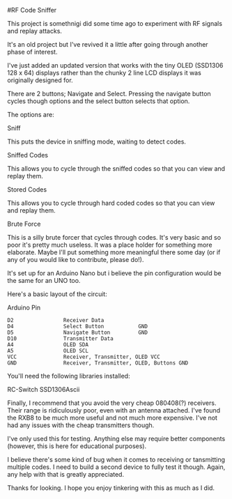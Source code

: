 #RF Code Sniffer

This project is somethnigi did some time ago to experiment with RF signals and replay attacks.

It's an old project but I've revived it a little after going through another phase of interest.

I've just added an updated version that works with the tiny OLED (SSD1306 128 x 64) displays rather than the chunky 2 line LCD displays it was originally designed for.

There are 2 buttons; Navigate and Select. Pressing the navigate button cycles though options and the select button selects that option.

The options are:

Sniff

This puts the device in sniffing mode, waiting to detect codes.


Sniffed Codes

This allows you to cycle through the sniffed codes so that you can view and replay them.


Stored Codes

This allows you to cycle through hard coded codes so that you can view and replay them.


Brute Force

This is a silly brute forcer that cycles through codes. It's very basic and so poor it's pretty much useless. It was a place holder for something more elaborate. Maybe I'll put something more meaningful there some day (or if any of you would like to contribute, please do!).


It's set up for an Arduino Nano but i believe the pin configuration would be the same for an UNO too.

Here's a basic layout of the circuit:

Arduino Pin

    D2                Receiver Data
    D4                Select Button           GND
    D5                Navigate Button         GND
    D10               Transmitter Data
    A4                OLED SDA
    A5                OLED SCL
    VCC               Receiver, Transmitter, OLED VCC
    GND               Receiver, Transmitter, OLED, Buttons GND
    
    
You'll need the following libraries installed:

RC-Switch
SSD1306Ascii
    
Finally, I recommend that you avoid the very cheap 080408(?) receivers. Their range is ridiculously poor, even with an antenna attached. I've found the RXB8 to be much more useful and not much more expensive. I've not had any issues with the cheap transmitters though.

I've only used this for testing. Anything else may require better components (however, this is here for educational purposes).

I believe there's some kind of bug when it comes to receiving or tansmitting multiple codes. I need to build a second device to fully test it though. Again, any help with that is greatly appreciated.

Thanks for looking. I hope you enjoy tinkering with this as much as I did.
    
